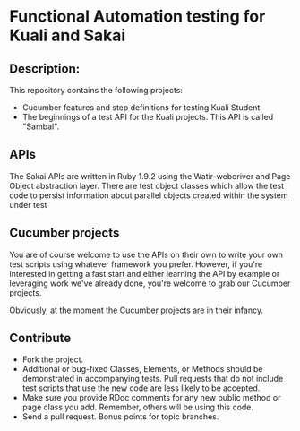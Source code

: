 # Functional Automation testing for Kuali and Sakai

## Description:

This repository contains the following projects:

- Cucumber features and step definitions for testing Kuali Student
- The beginnings of a test API for the Kuali projects. This API is called "Sambal".

## APIs

The Sakai APIs are written in Ruby 1.9.2 using the Watir-webdriver and Page Object abstraction layer.  There are test object classes which allow the test code to persist information about parallel objects created within the system under test

## Cucumber projects

You are of course welcome to use the APIs on their own to write your own test scripts using whatever framework you prefer. However, if you're interested in getting a fast start and either learning the API by example or leveraging work we've already done, you're welcome to grab our Cucumber projects.

Obviously, at the moment the Cucumber projects are in their infancy.

## Contribute

* Fork the project.
* Additional or bug-fixed Classes, Elements, or Methods should be demonstrated in accompanying tests. Pull requests that do not include test scripts that use the new code are less likely to be accepted.
* Make sure you provide RDoc comments for any new public method or page class you add. Remember, others will be using this code.
* Send a pull request. Bonus points for topic branches.
